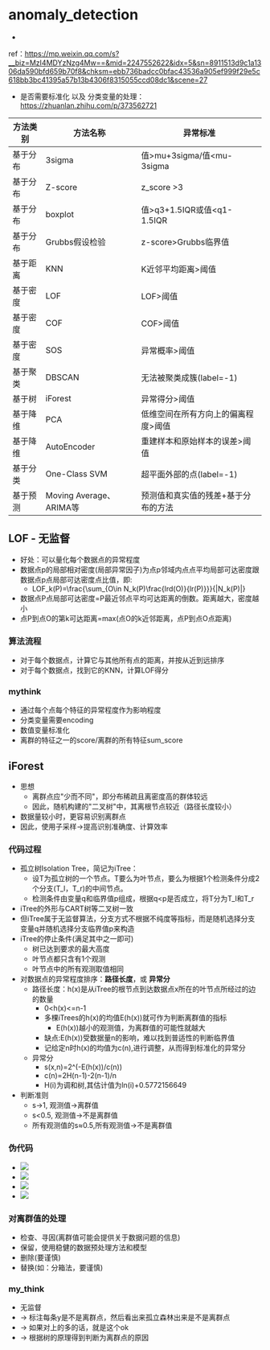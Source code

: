 # anomaly_detection

*
ref：https://mp.weixin.qq.com/s?__biz=MzI4MDYzNzg4Mw==&mid=2247552622&idx=5&sn=8911513d9c1a1306da590bfd659b70f8&chksm=ebb736badcc0bfac43536a905ef999f29e5c618bb3bc41395a57b13b4306f8315055ccd08dc1&scene=27
* 是否需要标准化 以及 分类变量的处理：https://zhuanlan.zhihu.com/p/373562721

| 方法类别 | 方法名称 | 异常标准 |
| ---------- | ---------- | ---------- |
| 基于分布 | 3sigma   | 值>mu+3sigma/值<mu-3sigma         |
| 基于分布 | Z-score   |  z_score >3        |
| 基于分布 | boxplot   |  值>q3+1.5IQR或值<q1-1.5IQR        |
| 基于分布 | Grubbs假设检验   |  z-score>Grubbs临界值        |
| 基于距离 | KNN   | K近邻平均距离>阈值         |
| 基于密度 | LOF   | LOF>阈值        |
| 基于密度 | COF   | COF>阈值          |
| 基于密度 | SOS   | 异常概率>阈值         |
| 基于聚类 | DBSCAN   | 无法被聚类成簇(label=-1)         |
| 基于树  | iForest   | 异常得分>阈值         |
| 基于降维 | PCA   |   低维空间在所有方向上的偏离程度>阈值       |
| 基于降维 | AutoEncoder   | 重建样本和原始样本的误差>阈值         |
| 基于分类 | One-Class SVM  | 超平面外部的点(label=-1)         |
| 基于预测 | Moving Average、ARIMA等   | 预测值和真实值的残差+基于分布的方法         |

## LOF - 无监督

* 好处：可以量化每个数据点的异常程度
* 数据点p的局部相对密度(局部异常因子)为点p邻域内点点平均局部可达密度跟数据点p点局部可达密度点比值，即:
    * LOF_k(P)=\frac{\sum_{O\in N_k(P)\frac{lrd(O)}{lr(P)}}}{|N_k(P)|}
* 数据点P点局部可达密度=P最近邻点平均可达距离的倒数。距离越大，密度越小
* 点P到点O的第k可达距离=max(点O的k近邻距离，点P到点O点距离)

### 算法流程

* 对于每个数据点，计算它与其他所有点的距离，并按从近到远排序
* 对于每个数据点，找到它的KNN，计算LOF得分

### mythink

* 通过每个点每个特征的异常程度作为影响程度
* 分类变量需要encoding
* 数值变量标准化
* 离群的特征之一的score/离群的所有特征sum_score

## iForest

* 思想
    * 离群点应"少而不同"，即分布稀疏且离密度高的群体较远
    * 因此，随机构建的"二叉树"中，其离根节点较近（路径长度较小）
* 数据量较小时，更容易识别离群点
* 因此，使用子采样->提高识别准确度、计算效率

### 代码过程

* 孤立树Isolation Tree，简记为iTree：
    * 设T为孤立树的一个节点。T要么为叶节点，要么为根据1个检测条件分成2个分支(T_l，T_r)的中间节点。
    * 检测条件由变量q和临界值p组成，根据q<p是否成立，将T分为T_l和T_r
* iTree的外形与CART树等二叉树一致
* 但iTree属于无监督算法，分支方式不根据不纯度等指标，而是随机选择分支变量q并随机选择分支临界值p来构造
* iTree的停止条件(满足其中之一即可)
    * 树已达到要求的最大高度
    * 叶节点都只含有1个观测
    * 叶节点中的所有观测取值相同
* 对数据点的异常程度排序：**路径长度**，或 **异常分**
    * 路径长度：h(x)是从iTree的根节点到达数据点x所在的叶节点所经过的边的数量
        * 0<h(x)<=n-1
        * 多棵iTrees的h(x)的均值E(h(x))就可作为判断离群值的指标
            * E(h(x))越小的观测值，为离群值的可能性就越大
        * 缺点:E(h(x))受数据量n的影响，难以找到普适性的判断临界值
        * 记给定n时h(x)的均值为c(n),进行调整，从而得到标准化的异常分
    * 异常分
        * s(x,n)=2^(-E(h(x))/c(n))
        * c(n)=2H(n-1)-2(n-1)/n
        * H(i)为调和树,其估计值为ln(i)+0.5772156649
* 判断准则
    * s->1, 观测值->离群值
    * s<0.5, 观测值->不是离群值
    * 所有观测值的s≈0.5,所有观测值->不是离群值

### 伪代码

* ![](pics/iForest.png)
* ![](pics/iTree.png)
* ![](pics/PathLength.png)
* ![](pics/s.png)

### 对离群值的处理

* 检查、寻因(离群值可能会提供关于数据问题的信息)
* 保留，使用稳健的数据预处理方法和模型
* 删除(要谨慎)
* 替换(如：分箱法，要谨慎)

### my_think

* 无监督
* -> 标注每条y是不是离群点，然后看出来孤立森林出来是不是离群点
* -> 如果对上的多的话，就是这个ok
* -> 根据树的原理得到判断为离群点的原因

